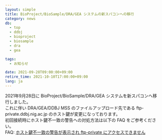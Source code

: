 ```yaml
---
layout: simple
title: BioProject/BioSample/DRA/GEA システムの新スパコンへの移行
category: news
db:
  - top
  - ddbj
  - bioproject
  - biosample
  - dra
  - gea

tags:
  - お知らせ

date: 2021-09-28T09:00:00+09:00
retire_time: 2021-10-10T17:00:00+09:00
lang: ja
---
```


2021年9月28日に BioProject/BioSample/DRA/GEA システムを新スパコンへ移行しました。    
これに伴い DRA/GEA/DDBJ MSS のファイルアップロード先である ftp-private.ddbj.nig.ac.jp のホスト鍵が変更になっております。    
初回接続時にホスト鍵不一致の警告への対処方法は以下の FAQ をご参考ください。    
FAQ: [ホスト鍵不一致の警告が表示され ftp-private にアクセスできません](/faq/ja/known-hosts.html)    

